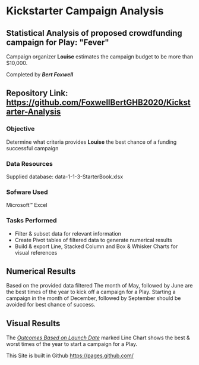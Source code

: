 # Kickstarter Campaign Analysis
## Statistical Analysis of proposed crowdfunding campaign for Play: "Fever"
Campaign organizer **Louise** estimates the campaign budget to be more than $10,000.

Completed by ***Bert Foxwell***

## Repository Link:  https://github.com/FoxwellBertGHB2020/Kickstarter-Analysis

### Objective
Determine what criteria provides **Louise** the best chance of a funding successful campaign

### Data Resources
Supplied database: data-1-1-3-StarterBook.xlsx

### Sofware Used  
Microsoft™ Excel

### Tasks Performed
* Filter & subset data for relevant information
* Create Pivot tables of filtered data to generate numerical results
* Build & export Line, Stacked Column and Box & Whisker Charts for visual references

## Numerical Results
Based on the provided data filtered
The month of May, followed by June are the best times of the year to kick off a campaign for a Play.
Starting a campaign in the month of December, followed by September should be avoided for best chance of success.



## Visual Results
The [*Outcomes Based on Launch Date*](Outcomes_Launch_Date.pdf) marked Line Chart shows the best & worst times of the year to start a campaign for a Play.










This Site is built in Github https://pages.github.com/
